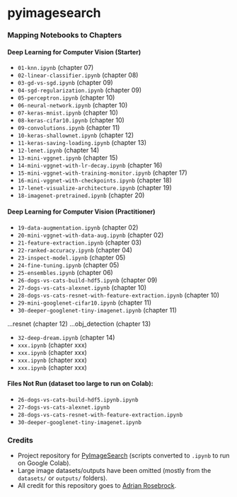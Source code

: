 # pyimagesearch

### Mapping Notebooks to Chapters

#### Deep Learning for Computer Vision (Starter)
- ```01-knn.ipynb``` (chapter 07)
- ```02-linear-classifier.ipynb``` (chapter 08)
- ```03-gd-vs-sgd.ipynb``` (chapter 09)
- ```04-sgd-regularization.ipynb``` (chapter 09)
- ```05-perceptron.ipynb``` (chapter 10)
- ```06-neural-network.ipynb``` (chapter 10)
- ```07-keras-mnist.ipynb``` (chapter 10)
- ```08-keras-cifar10.ipynb``` (chapter 10)
- ```09-convolutions.ipynb``` (chapter 11)
- ```10-keras-shallownet.ipynb``` (chapter 12)
- ```11-keras-saving-loading.ipynb``` (chapter 13)
- ```12-lenet.ipynb``` (chapter 14)
- ```13-mini-vggnet.ipynb``` (chapter 15)
- ```14-mini-vggnet-with-lr-decay.ipynb``` (chapter 16)
- ```15-mini-vggnet-with-training-monitor.ipynb``` (chapter 17)
- ```16-mini-vggnet-with-checkpoints.ipynb``` (chapter 18)
- ```17-lenet-visualize-architecture.ipynb``` (chapter 19)
- ```18-imagenet-pretrained.ipynb``` (chapter 20)

#### Deep Learning for Computer Vision (Practitioner)
- ```19-data-augmentation.ipynb``` (chapter 02)
- ```20-mini-vggnet-with-data-aug.ipynb``` (chapter 02)
- ```21-feature-extraction.ipynb``` (chapter 03)
- ```22-ranked-accuracy.ipynb``` (chapter 04)
- ```23-inspect-model.ipynb``` (chapter 05)
- ```24-fine-tuning.ipynb``` (chapter 05)
- ```25-ensembles.ipynb``` (chapter 06)
- ```26-dogs-vs-cats-build-hdf5.ipynb``` (chapter 09)
- ```27-dogs-vs-cats-alexnet.ipynb``` (chapter 10)
- ```28-dogs-vs-cats-resnet-with-feature-extraction.ipynb``` (chapter 10)
- ```29-mini-googlenet-cifar10.ipynb``` (chapter 11)
- ```30-deeper-googlenet-tiny-imagenet.ipynb``` (chapter 11)

...resnet (chapter 12)
...obj_detection (chapter 13)

- ```32-deep-dream.ipynb``` (chapter 14)
- ```xxx.ipynb``` (chapter xxx)
- ```xxx.ipynb``` (chapter xxx)
- ```xxx.ipynb``` (chapter xxx)
- ```xxx.ipynb``` (chapter xxx)

#### Files Not Run (dataset too large to run on Colab):
- ```26-dogs-vs-cats-build-hdf5.ipynb.ipynb```
- ```27-dogs-vs-cats-alexnet.ipynb```
- ```28-dogs-vs-cats-resnet-with-feature-extraction.ipynb```
- ```30-deeper-googlenet-tiny-imagenet.ipynb```

### Credits
* Project repository for [PyImageSearch](https://www.pyimagesearch.com/) (scripts converted to ```.ipynb``` to run on Google Colab).
* Large image datasets/outputs have been omitted (mostly from the ```datasets/``` or ```outputs/``` folders).
* All credit for this repository goes to [Adrian Rosebrock](https://github.com/jrosebr1).
